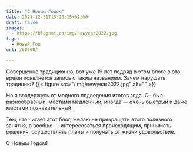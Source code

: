 ```yaml
---
title: "С Новым Годом"
date: 2021-12-31T15:26:15+02:00
draft: false
images:
  - https://blognot.co/img/newyear2022.jpg
tags:
  - Новый Год
url: /60960/

---
```

Совершенно традиционно, вот уже 19 лет подряд в этом блоге в это время появляется запись с таким названием. Зачем нарушать традицию?
{{< figure src="/img/newyear2022.jpg" alt="" >}}

Но я воздержусь от модного подведения итогов года. Он был разнообразный, местами медленный, иногда — очень быстрый и даже местами познавательный. 

Тем, кто читает этот блог, желаю не прекращать этого полезного занятия, а вообще — интересоваться происходящим, принимать решения, осуществлять планы и получать от жизни удовольствие.

С Новым Годом!
<!--more-->